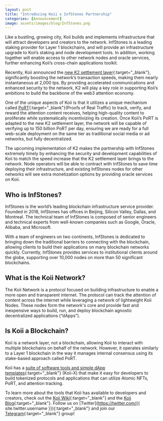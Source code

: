 ```yaml
---
layout: post
title: "Introducing Koii x InfStones Partnership"
categories: [Announcement]
image: assets/images/blog/InfStones.png
---
```


Like a bustling, growing city, Koii builds and implements infrastructure that will attract developers and creators to the network. InfStones is a leading staking provider for Layer 1 blockchains, and will provide an infrastructure upgrade to Koii’s staking and node development tools. In addition, working together will enable access to other network nodes and oracle services, further enhancing Koii’s cross-chain applications toolkit.

Recently, Koii announced the [new K2 settlement layer](https://blog.koii.network/Koii-Announces-K2/){:target="\_blank"}, significantly boosting the network’s transaction speeds, making them nearly instantaneous at 2,000 tps. By providing accelerated communications and enhanced security to the network, K2 will play a key role in supporting Koii’s ambitions to build the backbone of the web3 attention economy.

One of the unique aspects of Koii is that it utilizes a unique mechanism called [PoRT](https://koii.network/proofs-of-real-traffic.pdf){:target="\_blank"}(Proofs of Real Traffic) to track, verify, and reward the attention content receives, helping high-quality content to proliferate while systematically incentivizing its creation. Once Koii’s PoRT is adapted to the new K2 settlement layer, the network will be capable of verifying up to 150 billion PoRT per day, ensuring we are ready for a full web-scale deployment on the same tier as traditional social media or ad networks, but fully decentralized.

The upcoming implementation of K2 makes the partnership with InfStones extremely timely by enhancing the security and development capabilities of Koii to match the speed increase that the K2 settlement layer brings to the network. Node operators will be able to contract with InfStones to save time deploying their infrastructure, and existing InfStones nodes for other networks will see extra monetization options by providing oracle services on Koii.

## Who is InfStones?

InfStones is the world’s leading blockchain infrastructure service provider. Founded in 2018, InfStones has offices in Beijing, Silicon Valley, Dallas, and Montreal. The technical team of InfStones is composed of senior engineers and technical experts from well-known companies such as Google, Oracle, Alibaba, and Microsoft.

 With a team of engineers on two continents, InfStones is dedicated to bringing down the traditional barriers to connecting with the blockchain, allowing clients to build their applications on many blockchain networks quickly. Currently, InfStones provides services to institutional clients around the globe, supporting over 10,000 nodes on more than 50 significant blockchains.

## What is the Koii Network?

The Koii Network is a protocol focused on building infrastructure to enable a more open and transparent internet. The protocol can track the attention of content across the internet while leveraging a network of lightweight Koii Nodes. These nodes form the network's core and provide fast and inexpensive ways to build, run, and deploy blockchain agnostic decentralized applications (“dApps”).

## Is Koii a Blockchain?

Koii is a network layer, not a blockchain, allowing Koii to interact with multiple blockchains on behalf of the network. However, it operates similarly to a Layer 1 blockchain in the way it manages internal consensus using its stake-based approach called PoRT.

Koii has a [suite of software tools and simple dApp templates](https://docs.koii.network/koii-software-toolkit-sdk/what-is-the-koii-sdk){:target="\_blank"} (Koii-X) that make it easy for developers to build tokenized protocols and applications that can utilize Atomic NFTs, PoRT, and attention tracking.

To learn more about the tools that Koii has available to developers and creators, check out the [Koii Wiki](http://docs.koii.network){:target="\_blank"} and the [Koii Blog](https://blog.koii.network){:target="\_blank"}. Follow us on [Twitter](https://twitter.com/{{ site.twitter.username }}){:target="\_blank"} and join our [Telegram](https://t.me/koiinetwork){:target="\_blank"} group!
